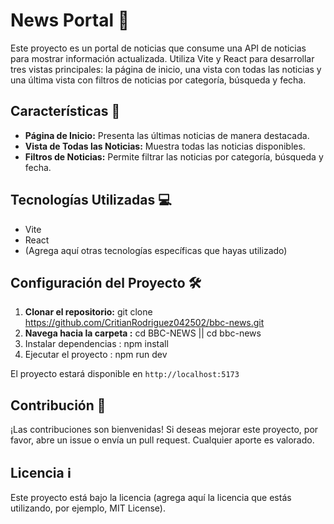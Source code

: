 # News Portal 📰

Este proyecto es un portal de noticias que consume una API de noticias para mostrar información actualizada. Utiliza Vite y React para desarrollar tres vistas principales: la página de inicio, una vista con todas las noticias y una última vista con filtros de noticias por categoría, búsqueda y fecha.

## Características 🚀

* **Página de Inicio:** Presenta las últimas noticias de manera destacada.
* **Vista de Todas las Noticias:** Muestra todas las noticias disponibles.
* **Filtros de Noticias:** Permite filtrar las noticias por categoría, búsqueda y fecha.

## Tecnologías Utilizadas 💻

* Vite
* React
* (Agrega aquí otras tecnologías específicas que hayas utilizado)

## Configuración del Proyecto 🛠️

1. **Clonar el repositorio:**
   git clone https://github.com/CritianRodriguez042502/bbc-news.git
2. **Navega hacia la carpeta :** cd BBC-NEWS || cd bbc-news
3. Instalar dependencias : npm install
4. Ejecutar el proyecto : npm run dev

El proyecto estará disponible en `http://localhost:5173`

## Contribución 🤝

¡Las contribuciones son bienvenidas! Si deseas mejorar este proyecto, por favor, abre un issue o envía un pull request. Cualquier aporte es valorado.

## Licencia ℹ️

Este proyecto está bajo la licencia (agrega aquí la licencia que estás utilizando, por ejemplo, MIT License).
